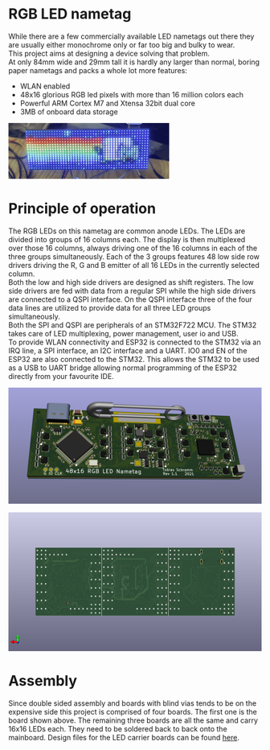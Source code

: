 RGB LED nametag
===============

While there are a few commercially available LED nametags out there they
are usually either monochrome only or far too big and bulky to wear.  
This project aims at designing a device solving that problem.  
At only 84mm wide and 29mm tall it is hardly any larger than normal,
boring paper nametags and packs a whole lot more features:

- WLAN enabled
- 48x16 glorious RGB led pixels with more than 16 million colors each
- Powerful ARM Cortex M7 and Xtensa 32bit dual core
- 3MB of onboard data storage

![Nyan cat animation playing on the nametag](assets/nyancat.gif)

# Principle of operation

The RGB LEDs on this nametag are common anode LEDs. The LEDs are divided
into groups of 16 columns each. The display is then multiplexed over those
16 columns, always driving one of the 16 columns in each of the three
groups simultaneously. Each of the 3 groups features 48 low side row
drivers driving the R, G and B emitter of all 16 LEDs in the currently
selected column.  
Both the low and high side drivers are designed as shift registers. The
low side drivers are fed with data from a regular SPI while the high side
drivers are connected to a QSPI interface. On the QSPI interface three
of the four data lines are utilized to provide data for all three LED
groups simultaneously.  
Both the SPI and QSPI are peripherals of an STM32F722 MCU. The STM32
takes care of LED multiplexing, power management, user io and USB.  
To provide WLAN connectivity and ESP32 is connected to the STM32 via
an IRQ line, a SPI interface, an I2C interface and a UART. IO0 and EN of
the ESP32 are also connected to the STM32. This allows the STM32 to be
used as a USB to UART bridge allowing normal programming of the ESP32
directly from your favourite IDE.

![Render of PCB backside](assets/pcb_back.png)

![Render of PCB top](assets/pcb_top.png)

# Assembly

Since double sided assembly and boards with blind vias tends to be on the
expensive side this project is comprised of four boards. The first one is
the board shown above. The remaining three boards are all the same and
carry 16x16 LEDs each. They need to be soldered back to back onto the
mainboard. Design files for the LED carrier boards can be found
[here](https://github.com/TobleMiner/16x16-RGB-led-panel).
